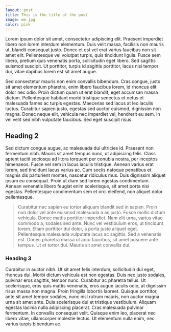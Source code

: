```yaml
---
layout: post
title: This is the title of the post
image: me.jpg
color: pink
---
```


Lorem ipsum dolor sit amet, consectetur adipiscing elit. Praesent imperdiet libero non lorem interdum elementum. Duis velit massa, facilisis non mauris ut, blandit consequat justo. Donec et est vel erat varius faucibus non sit amet elit. Pellentesque vel volutpat turpis, quis tincidunt ligula. Fusce sem libero, pretium quis venenatis porta, sollicitudin eget libero. Sed sagittis euismod suscipit. Ut porttitor, turpis id sagittis porttitor, lacus nisi tempor dui, vitae dapibus lorem est sit amet augue.

Sed consectetur mauris non enim convallis bibendum. Cras congue, justo sit amet elementum pharetra, enim libero faucibus lorem, id rhoncus elit dolor nec odio. Proin dictum quam ut erat blandit, eget accumsan massa dictum. Pellentesque habitant morbi tristique senectus et netus et malesuada fames ac turpis egestas. Maecenas sed lacus at leo iaculis luctus. Curabitur sapien justo, egestas sed auctor euismod, dignissim non magna. Donec neque elit, vehicula nec imperdiet vel, hendrerit eu sem. In vel velit sed nibh vulputate faucibus. Sed eget suscipit risus.

## Heading 2
Sed dictum congue augue, ac malesuada dui ultricies id. Praesent non fermentum nibh. Mauris sit amet tempus nunc, ut adipiscing felis. Class aptent taciti sociosqu ad litora torquent per conubia nostra, per inceptos himenaeos. Fusce vel sem in lacus iaculis tristique. Aenean varius erat lorem, sed tincidunt lacus varius ac. Cum sociis natoque penatibus et magnis dis parturient montes, nascetur ridiculus mus. Duis dignissim aliquet ipsum eu consequat. Proin ut diam sed lorem egestas condimentum. Aenean venenatis libero feugiat enim scelerisque, sit amet porta nisi egestas. Pellentesque condimentum sem et orci eleifend, non aliquet dolor pellentesque.


<blockquote>Curabitur nec sapien eu tortor aliquam blandit sed in sapien. Proin non dolor vel ante euismod malesuada a ac justo. Fusce mollis dictum vehicula. Donec mattis porttitor imperdiet. Nam elit urna, varius vitae commodo a, sodales sed ante. Nunc vel vestibulum eros, ut tincidunt lorem. Etiam porttitor dui dolor, a porta justo aliquet eget. Pellentesque malesuada vulputate lacus ac sagittis. Sed a venenatis est. Donec pharetra massa ut arcu faucibus, sit amet posuere ante tempus. Ut et tortor dui. Mauris sit amet convallis dui.</blockquote>

### Heading 3
Curabitur in auctor nibh. Ut sit amet felis interdum, sollicitudin dui eget, rhoncus dui. Morbi dictum vehicula est non egestas. Duis nec justo sodales, pulvinar eros sagittis, tempor nunc. Curabitur ac pharetra tellus. Ut scelerisque, eros quis mattis venenatis, eros augue iaculis odio, at dignissim risus massa non magna. Proin fringilla lobortis laoreet. Quisque porttitor, ante sit amet tempor sodales, nunc nisl rutrum mauris, non auctor magna urna sit amet ante. Duis scelerisque dui et tristique vestibulum. Aliquam egestas lacinia nulla adipiscing placerat. Cras malesuada pulvinar fermentum. In convallis consequat velit. Quisque enim leo, placerat nec libero vitae, ullamcorper molestie lectus. Ut elementum nulla enim, nec varius turpis bibendum ac. 
